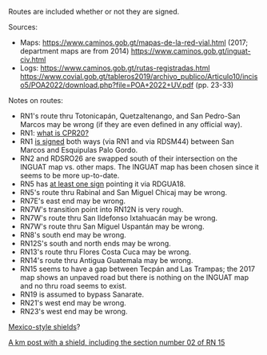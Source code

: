 Routes are included whether or not they are signed.

Sources:
* Maps: https://www.caminos.gob.gt/mapas-de-la-red-vial.html (2017; department maps are from 2014) https://www.caminos.gob.gt/inguat-civ.html
* Logs: https://www.caminos.gob.gt/rutas-registradas.html https://www.covial.gob.gt/tableros2019/archivo_publico/Articulo10/inciso5/POA2022/download.php?file=POA+2022+UV.pdf (pp. 23-33)

Notes on routes:
* RN1's route thru Totonicapán, Quetzaltenango, and San Pedro-San Marcos may be wrong (if they are even defined in any official way).
* RN1: [what is CPR20?](https://www.google.com/maps/@14.8674436,-91.4680109,3a,15y,242.92h,87.69t/data=!3m6!1e1!3m4!1sTrXteyf8aYDqOOGX0SsCcw!2e0!7i13312!8i6656?entry=ttu)
* RN1 [is signed](https://www.google.com/maps/@14.9441759,-91.8340602,3a,15.2y,47.57h,83.2t/data=!3m6!1e1!3m4!1sdHia8nG7UmJKNsPq1zMfIg!2e0!7i13312!8i6656?entry=ttu) both ways (via RN1 and via RDSM44) between San Marcos and Esquipulas Palo Gordo.
* RN2 and RDSRO26 are swapped south of their intersection on the INGUAT map vs. other maps. The INGUAT map has been chosen since it seems to be more up-to-date.
* RN5 has [at least one sign](https://www.google.com/maps/@14.798264,-90.6430745,3a,35.9y,26.53h,79.34t/data=!3m6!1e1!3m4!1sHaNq-r68fmhDa7vCcUOgpQ!2e0!7i13312!8i6656?entry=ttu) pointing it via RDGUA18.
* RN5's route thru Rabinal and San Miguel Chicaj may be wrong.
* RN7E's east end may be wrong.
* RN7W's transition point into RN12N is very rough.
* RN7W's route thru San Ildefonso Ixtahuacán may be wrong.
* RN7W's route thru San Miguel Uspantán may be wrong.
* RN8's south end may be wrong.
* RN12S's south and north ends may be wrong.
* RN13's route thru Flores Costa Cuca may be wrong.
* RN14's route thru Antigua Guatemala may be wrong.
* RN15 seems to have a gap between Tecpán and Las Trampas; the 2017 map shows an unpaved road but there is nothing on the INGUAT map and no thru road seems to exist.
* RN19 is assumed to bypass Sanarate.
* RN21's west end may be wrong.
* RN23's west end may be wrong.

[Mexico-style shields](https://www.google.com/maps/@15.103158,-90.446995,3a,19.9y,117.35h,87.71t/data=!3m6!1e1!3m4!1sntYppFgMx1RLeZ4v4rDMrA!2e0!7i13312!8i6656?entry=ttu)?

[A km post with a shield, including the section number 02 of RN 15](https://www.google.com/maps/@14.9577456,-91.1057903,3a,15y,231.93h,83.38t/data=!3m6!1e1!3m4!1sDeeCILk9IMer_jHtqyGmFQ!2e0!7i13312!8i6656?entry=ttu)
